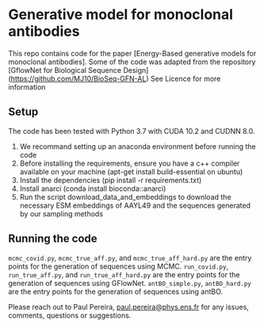 # Generative model for monoclonal antibodies

This repo contains code for the paper [Energy-Based generative models for monoclonal antibodies].
Some of the code was adapted from the repository [GflowNet for Biological Sequence Design] (https://github.com/MJ10/BioSeq-GFN-AL)
See Licence for more information

## Setup
The code has been tested with Python 3.7 with CUDA 10.2 and CUDNN 8.0.

1. We recommand setting up an anaconda environment before running the code
2. Before installing the requirements, ensure you have a c++ compiler available on your machine (apt-get install build-essential on ubuntu)
3. Install the dependencies (pip install -r requirements.txt)
4. Install anarci (conda install bioconda::anarci)
5. Run the script download_data_and_embeddings to download the necessary ESM embeddings of AAYL49 and the sequences generated by our sampling methods

## Running the code
`mcmc_covid.py`, `mcmc_true_aff.py`, and `mcmc_true_aff_hard.py` are the entry points for the generation of sequences using MCMC.
`run_covid.py`, `run_true_aff.py`, and `run_true_aff_hard.py` are the entry points for the generation of sequences using GFlowNet.
`antBO_simple.py`, `antBO_hard.py` are the entry points for the generation of sequences using antBO.

Please reach out to Paul Pereira, [paul.pereira@phys.ens.fr](paul.pereira@phys.ens.fr) for any issues, comments, questions or suggestions.
